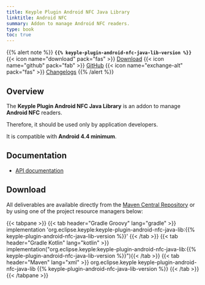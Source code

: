 ```yaml
---
title: Keyple Plugin Android NFC Java Library
linktitle: Android NFC
summary: Addon to manage Android NFC readers.
type: book
toc: true
---
```


{{% alert note %}}
**`{{% keyple-plugin-android-nfc-java-lib-version %}}`**
<span class="component-metadata">{{< icon name="download" pack="fas" >}} [Download](#download)</span>
<span class="component-metadata">{{< icon name="github" pack="fab" >}} [GitHub](https://github.com/eclipse/keyple-plugin-android-nfc-java-lib/)</span>
<span class="component-metadata">{{< icon name="exchange-alt" pack="fas" >}} [Changelogs](https://github.com/eclipse/keyple-plugin-android-nfc-java-lib/releases/)</span>
{{% /alert %}}

## Overview

The **Keyple Plugin Android NFC Java Library** is an addon to manage **Android NFC** readers.

Therefore, it should be used only by application developers.

It is compatible with **Android 4.4 minimum**.

## Documentation

* [API documentation](https://eclipse.github.io/keyple-plugin-android-nfc-java-lib)

## Download

All deliverables are available directly from the [Maven Central Repository](https://search.maven.org/search?q=a:keyple-plugin-android-nfc-java-lib) or by using one of the project resource managers below:

{{< tabpane >}}
{{< tab header="Gradle Groovy" lang="gradle" >}}
implementation 'org.eclipse.keyple:keyple-plugin-android-nfc-java-lib:{{% keyple-plugin-android-nfc-java-lib-version %}}'
{{< /tab >}}
{{< tab header="Gradle Kotlin" lang="kotlin" >}}
implementation("org.eclipse.keyple:keyple-plugin-android-nfc-java-lib:{{% keyple-plugin-android-nfc-java-lib-version %}}"){{< /tab >}}
{{< tab header="Maven" lang="xml" >}}
<dependency>
  <groupId>org.eclipse.keyple</groupId>
  <artifactId>keyple-plugin-android-nfc-java-lib</artifactId>
  <version>{{% keyple-plugin-android-nfc-java-lib-version %}}</version>
</dependency>
{{< /tab >}}
{{< /tabpane >}}